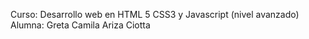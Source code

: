 Curso: Desarrollo web en HTML 5 CSS3 y Javascript (nivel avanzado)
Alumna: Greta Camila Ariza Ciotta
